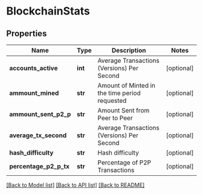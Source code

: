# BlockchainStats

## Properties
Name | Type | Description | Notes
------------ | ------------- | ------------- | -------------
**accounts_active** | **int** | Average Transactions (Versions) Per Second | [optional] 
**ammount_mined** | **str** | Amount of Minted in the time period requested | [optional] 
**ammount_sent_p2_p** | **str** | Amount Sent from Peer to Peer | [optional] 
**average_tx_second** | **str** | Average Transactions (Versions) Per Second | [optional] 
**hash_difficulty** | **str** | Hash difficulty | [optional] 
**percentage_p2_p_tx** | **str** | Percentage of P2P Transactions | [optional] 

[[Back to Model list]](../README.md#documentation-for-models) [[Back to API list]](../README.md#documentation-for-api-endpoints) [[Back to README]](../README.md)


